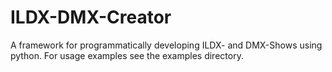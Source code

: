 # ILDX-DMX-Creator

A framework for programmatically developing ILDX- and DMX-Shows using python. For usage examples see the examples directory.
